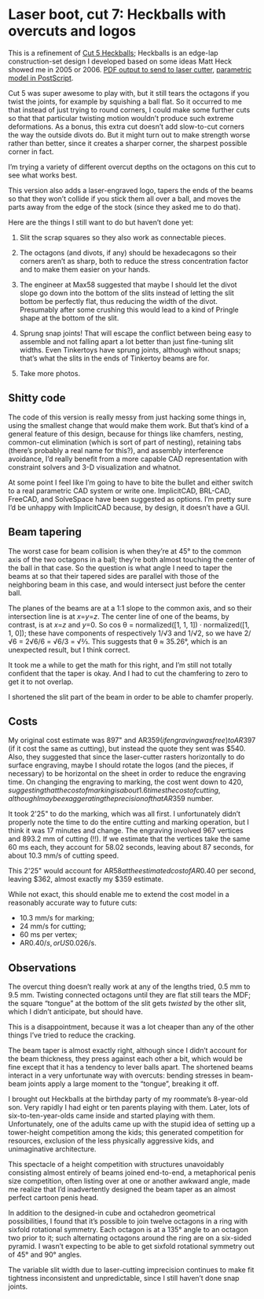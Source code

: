 Laser boot, cut 7: Heckballs with overcuts and logos
====================================================

This is a refinement of [Cut 5 Heckballs][2]; Heckballs is an edge-lap
construction-set design I developed based on some ideas Matt Heck
showed me in 2005 or 2006.  [PDF output to send to laser cutter][3],
[parametric model in PostScript][4].

[2]: ../cut-5
[3]: ./heckballs.pdf
[4]: ./heckballs.ps

Cut 5 was super awesome to play with, but it still tears the octagons
if you twist the joints, for example by squishing a ball flat.  So it
occurred to me that instead of just trying to round corners, I could
make some further cuts so that that particular twisting motion
wouldn’t produce such extreme deformations.  As a bonus, this extra
cut doesn’t add slow-to-cut corners the way the outside divots do.
But it might turn out to make strength worse rather than better, since
it creates a sharper corner, the sharpest possible corner in fact.

I’m trying a variety of different overcut depths on the octagons on
this cut to see what works best.

This version also adds a laser-engraved logo,
tapers the ends of the beams so that they won’t
collide if you stick them all over a ball,
and moves the parts away from the edge
of the stock (since they asked me to do that).

Here are the things I still want to do but haven’t done yet:

1. Slit the scrap squares so they also work as connectable pieces.

2. The octagons (and divots, if any) should be hexadecagons so their corners
   aren’t as sharp, both to reduce the stress concentration factor and
   to make them easier on your hands.

3. The engineer at Max58 suggested that maybe I should let the divot
   slope go down into the bottom of the slits instead of letting the
   slit bottom be perfectly flat, thus reducing the width of the
   divot.  Presumably after some crushing this would lead to a kind of
   Pringle shape at the bottom of the slit.

4. Sprung snap joints!  That will escape the conflict between being
   easy to assemble and not falling apart a lot better than just
   fine-tuning slit widths.  Even Tinkertoys have sprung joints,
   although without snaps; that’s what the slits in the ends of
   Tinkertoy beams are for.

5. Take more photos.

Shitty code
-----------

The code of this version is really messy from just hacking some things
in, using the smallest change that would make them work.  But that’s
kind of a general feature of this design, because for things like
chamfers, nesting, common-cut elimination (which is sort of part of
nesting), retaining tabs (there’s probably a real name for this?), and
assembly interference avoidance, I’d really benefit from a more
capable CAD representation with constraint solvers and 3-D
visualization and whatnot.

At some point I feel like I’m going to have to bite the bullet and
either switch to a real parametric CAD system or write one.
ImplicitCAD, BRL-CAD, FreeCAD, and SolveSpace have been suggested as
options.  I’m pretty sure I’d be unhappy with ImplicitCAD because, by
design, it doesn’t have a GUI.

Beam tapering
-------------

The worst case for beam collision is when they’re at 45° to the common
axis of the two octagons in a ball; they’re both almost touching the
center of the ball in that case.  So the question is what angle I need
to taper the beams at so that their tapered sides are parallel with
those of the neighboring beam in this case, and would intersect just
before the center ball.

The planes of the beams are at a 1:1 slope to the common axis, and so
their intersection line is at *x*=*y*=*z*.  The center line of one of
the beams, by contrast, is at *x*=*z* and *y*=0.  So cos θ =
normalized([1, 1, 1]) · normalized([1, 1, 0]); these have components
of respectively 1/√3 and 1/√2, so we have 2/√6 = 2√6/6 = √6/3 = √⅔.
This suggests that θ ≈ 35.26°, which is an unexpected result, but
I think correct.

It took me a while to get the math for this right, and I’m still not
totally confident that the taper is okay.  And I had to cut the
chamfering to zero to get it to not overlap.

I shortened the slit part of the beam in order to be able to chamfer
properly.

Costs
-----

My original cost estimate was 897" and AR$359 (if engraving was free)
to AR$397 (if it cost the same as cutting), but instead the quote they
sent was $540.  Also, they suggested that since the laser-cutter
rasters horizontally to do surface engraving, maybe I should rotate
the logos (and the pieces, if necessary) to be horizontal on the sheet
in order to reduce the engraving time.  On changing the engraving to
marking, the cost went down to $420, suggesting that the cost of
marking is about 1.6 times the cost of cutting, although I may be
exaggerating the precision of that AR$359 number.

It took 2'25" to do the marking, which was all first.  I unfortunately
didn’t properly note the time to do the entire cutting and marking
operation, but I think it was 17 minutes and change.  The engraving
involved 967 vertices and 893.2 mm of cutting (!!).  If we estimate
that the vertices take the same 60 ms each, they account for 58.02
seconds, leaving about 87 seconds, for about 10.3 mm/s of cutting
speed.

This 2'25" would account for AR$58 at the estimated cost of AR$0.40
per second, leaving $362, almost exactly my $359 estimate.

While not exact, this should enable me to extend the cost model in a
reasonably accurate way to future cuts:

- 10.3 mm/s for marking;
- 24 mm/s for cutting;
- 60 ms per vertex;
- AR$0.40/s, or US$0.026/s.

Observations
------------

The overcut thing doesn’t really work at any of the lengths tried,
0.5 mm to 9.5 mm.  Twisting connected octagons until they are flat
still tears the MDF; the square “tongue” at the bottom of the slit
gets *twisted* by the other slit, which I didn’t anticipate, but
should have.

This is a disappointment, because it was a lot cheaper than any of the
other things I’ve tried to reduce the cracking.

The beam taper is almost exactly right, although since I didn’t
account for the beam thickness, they press against each other a bit,
which would be fine except that it has a tendency to lever balls
apart.  The shortened beams interact in a very unfortunate way with
overcuts: bending stresses in beam-beam joints apply a large moment to
the “tongue”, breaking it off.

I brought out Heckballs at the birthday party of my roommate’s
8-year-old son.  Very rapidly I had eight or ten parents playing with
them.  Later, lots of six-to-ten-year-olds came inside and started
playing with them.  Unfortunately, one of the adults came up with the
stupid idea of setting up a tower-height competition among the kids;
this generated competition for resources, exclusion of the less
physically aggressive kids, and unimaginative architecture.

This spectacle of a height competition with structures unavoidably
consisting almost entirely of beams joined end-to-end, a metaphorical
penis size competition, often listing over at one or another awkward
angle, made me realize that I’d inadvertently designed the beam taper
as an almost perfect cartoon penis head.

In addition to the designed-in cube and octahedron geometrical
possibilities, I found that it’s possible to join twelve octagons in a
ring with sixfold rotational symmetry.  Each octagon is at a 135°
angle to an octagon two prior to it; such alternating octagons around
the ring are on a six-sided pyramid.  I wasn’t expecting to be able to
get sixfold rotational symmetry out of 45° and 90° angles.

The variable slit width due to laser-cutting imprecision continues to
make fit tightness inconsistent and unpredictable, since I still
haven’t done snap joints.

<link rel="stylesheet" href="http://canonical.org/~kragen/style.css" />

<style>
img { float: right; margin: 0.5em }
</style>